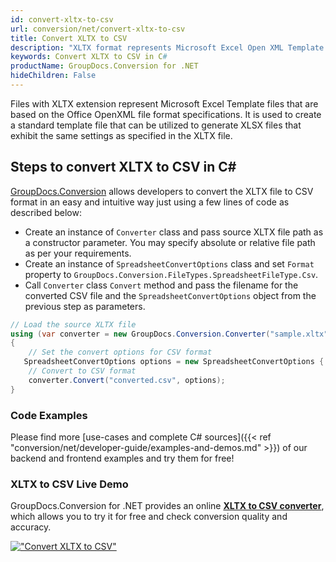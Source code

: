 ```yaml
---
id: convert-xltx-to-csv
url: conversion/net/convert-xltx-to-csv
title: Convert XLTX to CSV
description: "XLTX format represents Microsoft Excel Open XML Template with .xltx extension. Learn how to convert XLTX to CSV file programmatically in C# language using GroupDocs.Conversion for .NET library."
keywords: Convert XLTX to CSV in C#
productName: GroupDocs.Conversion for .NET
hideChildren: False
---
```


Files with XLTX extension represent Microsoft Excel Template files that are based on the Office OpenXML file format specifications. It is used to create a standard template file that can be utilized to generate XLSX files that exhibit the same settings as specified in the XLTX file.

## Steps to convert XLTX to CSV in C#

[GroupDocs.Conversion](https://products.groupdocs.com/conversion/net) allows developers to convert the XLTX file to CSV format in an easy and intuitive way just using a few lines of code as described below:

* Create an instance of `Converter` class and pass source XLTX file path as a constructor parameter. You may specify absolute or relative file path as per your requirements. 
* Create an instance of `SpreadsheetConvertOptions` class and set `Format` property to `GroupDocs.Conversion.FileTypes.SpreadsheetFileType.Csv`.
* Call `Converter` class `Convert` method and pass the filename for the converted CSV file and the `SpreadsheetConvertOptions` object from the previous step as parameters.

```csharp
// Load the source XLTX file
using (var converter = new GroupDocs.Conversion.Converter("sample.xltx"))
{
    // Set the convert options for CSV format
   SpreadsheetConvertOptions options = new SpreadsheetConvertOptions { Format = GroupDocs.Conversion.FileTypes.SpreadsheetFileType.Csv };
    // Convert to CSV format
    converter.Convert("converted.csv", options);
}
```

### Code Examples

Please find more [use-cases and complete C# sources]({{< ref "conversion/net/developer-guide/examples-and-demos.md" >}}) of our backend and frontend examples and try them for free!

### XLTX to CSV Live Demo

GroupDocs.Conversion for .NET provides an online [**XLTX to CSV converter**](https://products.groupdocs.app/conversion/xltx-to-csv), which allows you to try it for free and check conversion quality and accuracy.

[!["Convert XLTX to CSV"](conversion/net/images/convert-to-csv/convert-xltx-to-csv.png)](https://products.groupdocs.app/conversion/xltx-to-csv)